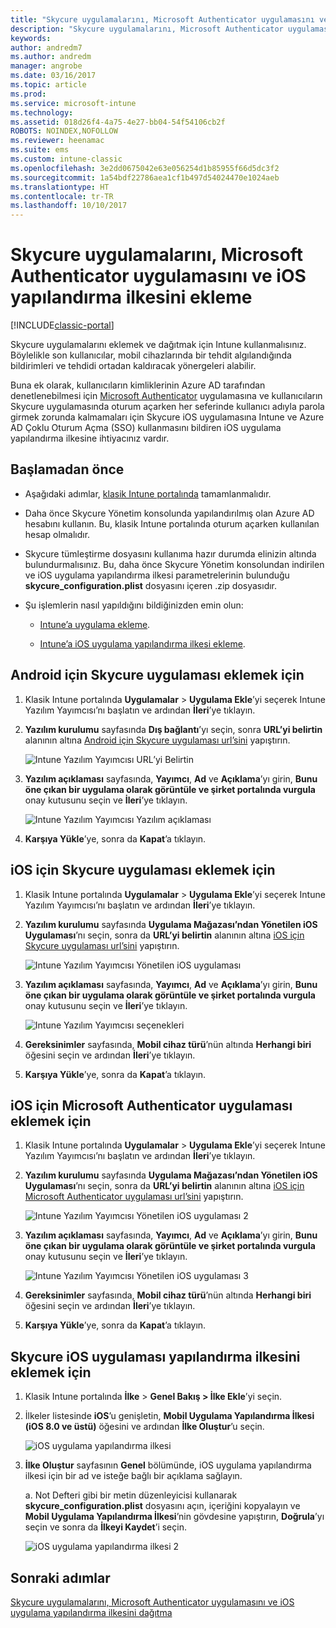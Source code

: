```yaml
---
title: "Skycure uygulamalarını, Microsoft Authenticator uygulamasını ve iOS yapılandırma ilkesini ekleme"
description: "Skycure uygulamalarını, Microsoft Authenticator uygulamasını ve iOS yapılandırma ilkesini klasik Intune portalına ekleyin."
keywords: 
author: andredm7
ms.author: andredm
manager: angrobe
ms.date: 03/16/2017
ms.topic: article
ms.prod: 
ms.service: microsoft-intune
ms.technology: 
ms.assetid: 018d26f4-4a75-4e27-bb04-54f54106cb2f
ROBOTS: NOINDEX,NOFOLLOW
ms.reviewer: heenamac
ms.suite: ems
ms.custom: intune-classic
ms.openlocfilehash: 3e2dd0675042e63e056254d1b85955f66d5dc3f2
ms.sourcegitcommit: 1a54bdf22786aea1cf1b497d54024470e1024aeb
ms.translationtype: HT
ms.contentlocale: tr-TR
ms.lasthandoff: 10/10/2017
---
```

# <a name="add-skycure-apps-microsoft-authenticator-app-and-ios-configuration-policy"></a>Skycure uygulamalarını, Microsoft Authenticator uygulamasını ve iOS yapılandırma ilkesini ekleme

[!INCLUDE[classic-portal](../includes/classic-portal.md)]

Skycure uygulamalarını eklemek ve dağıtmak için Intune kullanmalısınız. Böylelikle son kullanıcılar, mobil cihazlarında bir tehdit algılandığında bildirimleri ve tehdidi ortadan kaldıracak yönergeleri alabilir.

Buna ek olarak, kullanıcıların kimliklerinin Azure AD tarafından denetlenebilmesi için [Microsoft Authenticator](https://docs.microsoft.com/azure/multi-factor-authentication/end-user/microsoft-authenticator-app-how-to) uygulamasına ve kullanıcıların Skycure uygulamasında oturum açarken her seferinde kullanıcı adıyla parola girmek zorunda kalmamaları için Skycure iOS uygulamasına Intune ve Azure AD Çoklu Oturum Açma (SSO) kullanmasını bildiren iOS uygulama yapılandırma ilkesine ihtiyacınız vardır.

## <a name="before-you-begin"></a>Başlamadan önce

-   Aşağıdaki adımlar, [klasik Intune portalında](https://manage.microsoft.com/) tamamlanmalıdır.

-   Daha önce Skycure Yönetim konsolunda yapılandırılmış olan Azure AD hesabını kullanın. Bu, klasik Intune portalında oturum açarken kullanılan hesap olmalıdır.

-   Skycure tümleştirme dosyasını kullanıma hazır durumda elinizin altında bulundurmalısınız. Bu, daha önce Skycure Yönetim konsolundan indirilen ve iOS uygulama yapılandırma ilkesi parametrelerinin bulunduğu **skycure\_configuration.plist** dosyasını içeren .zip dosyasıdır.

-   Şu işlemlerin nasıl yapıldığını bildiğinizden emin olun:

    -   [Intune’a uygulama ekleme](/intune-classic/deploy-use/add-apps).

    -   [Intune’a iOS uygulama yapılandırma ilkesi ekleme](/intune-classic/deploy-use/configure-ios-apps-with-mobile-app-configuration-policies-in-microsoft-intune).

## <a name="to-add-the-skycure-app-for-android"></a>Android için Skycure uygulaması eklemek için

1.  Klasik Intune portalında **Uygulamalar** &gt; **Uygulama Ekle**’yi seçerek Intune Yazılım Yayımcısı’nı başlatın ve ardından **İleri**’ye tıklayın.

2.  **Yazılım kurulumu** sayfasında **Dış bağlantı**’yı seçin, sonra **URL’yi belirtin** alanının altına [Android için Skycure uygulaması url’sini](https://play.google.com/store/apps/details?id=com.skycure.skycure) yapıştırın.

    ![Intune Yazılım Yayımcısı URL’yi Belirtin](../media/mtp/skycure-add-apps-1.png)

3.  **Yazılım açıklaması** sayfasında, **Yayımcı**, **Ad** ve **Açıklama**’yı girin, **Bunu öne çıkan bir uygulama olarak görüntüle ve şirket portalında vurgula** onay kutusunu seçin ve **İleri**’ye tıklayın.

    ![Intune Yazılım Yayımcısı Yazılım açıklaması](../media/mtp/skycure-add-apps-2.png)

4.  **Karşıya Yükle**’ye, sonra da **Kapat**’a tıklayın.

## <a name="to-add-the-skycure-app-for-ios"></a>iOS için Skycure uygulaması eklemek için

1.  Klasik Intune portalında **Uygulamalar** &gt; **Uygulama Ekle**’yi seçerek Intune Yazılım Yayımcısı’nı başlatın ve ardından **İleri**’ye tıklayın.

2.  **Yazılım kurulumu** sayfasında **Uygulama Mağazası’ndan Yönetilen iOS Uygulaması**’nı seçin, sonra da **URL’yi belirtin** alanının altına [iOS için Skycure uygulaması url’sini](https://itunes.apple.com/us/app/skycure/id695620821?mt=8) yapıştırın.

    ![Intune Yazılım Yayımcısı Yönetilen iOS uygulaması](../media/mtp/skycure-add-apps-3.png)

3.  **Yazılım açıklaması** sayfasında, **Yayımcı**, **Ad** ve **Açıklama**’yı girin, **Bunu öne çıkan bir uygulama olarak görüntüle ve şirket portalında vurgula** onay kutusunu seçin ve **İleri**’ye tıklayın.

    ![Intune Yazılım Yayımcısı seçenekleri](../media/mtp/skycure-add-apps-4.png)

4.  **Gereksinimler** sayfasında, **Mobil cihaz türü**’nün altında **Herhangi biri** öğesini seçin ve ardından **İleri**’ye tıklayın.

5.  **Karşıya Yükle**’ye, sonra da **Kapat**’a tıklayın.

## <a name="to-add-the-microsoft-authenticator-app-for-ios"></a>iOS için Microsoft Authenticator uygulaması eklemek için

1.  Klasik Intune portalında **Uygulamalar** &gt; **Uygulama Ekle**’yi seçerek Intune Yazılım Yayımcısı’nı başlatın ve ardından **İleri**’ye tıklayın.

2.  **Yazılım kurulumu** sayfasında **Uygulama Mağazası’ndan Yönetilen iOS Uygulaması**’nı seçin, sonra da **URL’yi belirtin** alanının altına [iOS için Microsoft Authenticator uygulaması url’sini](https://itunes.apple.com/us/app/microsoft-authenticator/id983156458?mt=8) yapıştırın.

    ![Intune Yazılım Yayımcısı Yönetilen iOS uygulaması 2](../media/mtp/skycure-add-apps-5.png)

3.  **Yazılım açıklaması** sayfasında, **Yayımcı**, **Ad** ve **Açıklama**’yı girin, **Bunu öne çıkan bir uygulama olarak görüntüle ve şirket portalında vurgula** onay kutusunu seçin ve **İleri**’ye tıklayın.

    ![Intune Yazılım Yayımcısı Yönetilen iOS uygulaması 3](../media/mtp/skycure-add-apps-6.png)

4.  **Gereksinimler** sayfasında, **Mobil cihaz türü**’nün altında **Herhangi biri** öğesini seçin ve ardından **İleri**’ye tıklayın.

5.  **Karşıya Yükle**’ye, sonra da **Kapat**’a tıklayın.

## <a name="to-add-the-skycure-ios-app-configuration-policy"></a>Skycure iOS uygulaması yapılandırma ilkesini eklemek için

1.  Klasik Intune portalında **İlke** &gt; **Genel Bakış &gt; İlke Ekle**’yi seçin.

2.  İlkeler listesinde **iOS**’u genişletin, **Mobil Uygulama Yapılandırma İlkesi (iOS 8.0 ve üstü)** öğesini ve ardından **İlke Oluştur**’u seçin.

    ![iOS uygulama yapılandırma ilkesi](../media/mtp/skycure-add-apps-7.png)

3.  **İlke Oluştur** sayfasının **Genel** bölümünde, iOS uygulama yapılandırma ilkesi için bir ad ve isteğe bağlı bir açıklama sağlayın.

    a.  Not Defteri gibi bir metin düzenleyicisi kullanarak **skycure\_configuration.plist** dosyasını açın, içeriğini kopyalayın ve **Mobil Uygulama Yapılandırma İlkesi**’nin gövdesine yapıştırın, **Doğrula**’yı seçin ve sonra da **İlkeyi Kaydet**’i seçin.

       ![iOS uygulama yapılandırma ilkesi 2](../media/mtp/skycure-add-apps-8.png)

## <a name="next-steps"></a>Sonraki adımlar

[Skycure uygulamalarını, Microsoft Authenticator uygulamasını ve iOS uygulama yapılandırma ilkesini dağıtma](/intune-classic/deploy-use/deploy-skycure-apps-microsoft-authenticator-app-and-ios-app-configuration-policy)
